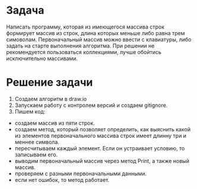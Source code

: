 # **Задача**

Написать программу, которая из имеющегося массива строк формирует массив из строк, длина которых меньше либо равна трем симоволам. Первоначальный массив можно ввести с клавиатуры, либо задать на старте выполнения алгоритма. При решении не рекомендуется пользоваться коллекциями, лучше обойтись исключительно массивами. 

# **Решение задачи** 

1. Создаем алгоритм в draw.io
2. Запускаем работу с контролем версий и создаем gitignore. 
2. Пишем код: 

* создаем массив из пяти строк. 
* cоздаем метод, который позволяет определить, как выяснить какой из элементов первоначального массива строк имеет длинну три и меннее символа. 
* пересчитываем каждый элемент. Если он устраивает условию, то записываем его. 
* выводим первоначальный массив через метод Print, а также новый массив. 
* проверяем с разными первоначальными данными. 
* если нет ошибок, то метод работает. 

